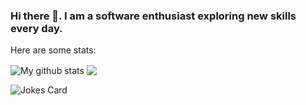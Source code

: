 ### Hi there 👋. I am a software enthusiast exploring new skills every day.

Here are some stats:
</br>

<img align="center" src="https://github-readme-streak-stats.herokuapp.com?user=Djani-Antova&theme=radical&count_private=true&layout=compact&hide_border=true&date_format=M%20j%5B%2C%20Y%5D" alt="My github stats" />

<img align="center" src="https://github-readme-stats.vercel.app/api/top-langs/?username=Djani-Antova&theme=radical&count_private=true&hide_border=true" />

![Jokes Card](https://readme-jokes.vercel.app/api)
<!--

## Contact Me 🤝

[<img alt="Github" src="https://img.shields.io/badge/GitHub-%2312100E.svg?&style=for-the-badge&logo=Github&logoColor=white" />](https://github.com/Djani-Antova)[<img alt="linkedin" src="https://img.shields.io/badge/linkedin-%230077B5.svg?&style=for-the-badge&logo=linkedin&logoColor=white" />](https://www.linkedin.com/in/djani-antova-0492b3164)
